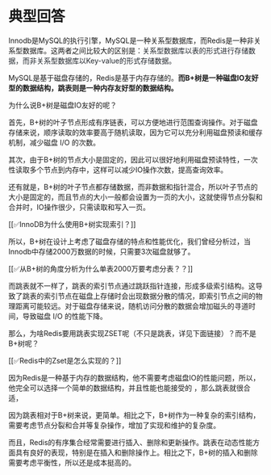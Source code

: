 # 典型回答


Innodb是MySQL的执行引擎，MySQL是一种关系型数据库，而Redis是一种非关系型数据库。这两者之间比较大的区别是：<font style="color:rgb(36, 41, 47);">关系型数据库以表的形式进行存储数据，而非关系型数据库以Key-value的形式存储数据。 </font>



MySQL是基于磁盘存储的，Redis是基于内存存储的。**而B+树是一种磁盘IO友好型的数据结构，跳表则是一种内存友好型的数据结构。**



为什么说B+树是磁盘IO友好的呢？



首先，B+树的叶子节点形成有序链表，可以方便地进行范围查询操作。对于磁盘存储来说，顺序读取的效率要高于随机读取，因为它可以充分利用磁盘预读和缓存机制，减少磁盘 I/O 的次数。



其次，由于B+树的节点大小是固定的，因此可以很好地利用磁盘预读特性，一次性读取多个节点到内存中，这样可以减少IO操作次数，提高查询效率。



还有就是，B+树的叶子节点都存储数据，而非数据和指针混合，所以叶子节点的大小是固定的，而且节点的大小一般都会设置为一页的大小，这就使得节点分裂和合并时，IO操作很少，只需读取和写入一页。



[[✅InnoDB为什么使用B+树实现索引？]]



所以，B+树在设计上考虑了磁盘存储的特点和性能优化，我们曾经分析过，当Innodb中存储2000万数据的时候，只需要3次磁盘就够了。



[[✅从B+树的角度分析为什么单表2000万要考虑分表？？]]



而跳表就不一样了，跳表的索引节点通过跳跃指针连接，形成多级索引结构。这导致了跳表的索引节点在磁盘上存储时会出现数据分散的情况，即索引节点之间的物理距离可能较远。对于磁盘存储来说，随机访问分散的数据会增加磁头的寻道时间，导致磁盘 I/O 的性能下降。



那么，为啥Redis要用跳表实现ZSET呢（不只是跳表，详见下面链接）？而不是B+树呢？



[[✅Redis中的Zset是怎么实现的？]]



因为Redis是一种基于内存的数据结构，他不需要考虑磁盘IO的性能问题，所以，他完全可以选择一个简单的数据结构，并且性能也能接受的 ，那么跳表就很合适，



因为跳表相对于B+树来说，更简单。相比之下，B+树作为一种复杂的索引结构，需要考虑节点分裂和合并等复杂操作，增加了实现和维护的复杂度。



而且，Redis的有序集合经常需要进行插入、删除和更新操作。跳表在动态性能方面具有良好的表现，特别是在插入和删除操作上。相比之下，B+树的插入和删除需要考虑平衡性，所以还是成本挺高的。

